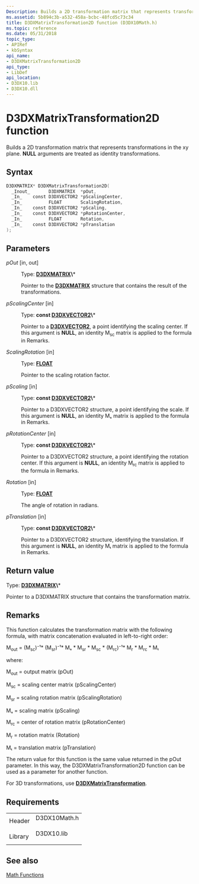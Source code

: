 ```yaml
---
Description: Builds a 2D transformation matrix that represents transformations in the xy plane. NULL arguments are treated as identity transformations.
ms.assetid: 5b894c3b-a532-458a-bcbc-48fcd5c73c34
title: D3DXMatrixTransformation2D function (D3DX10Math.h)
ms.topic: reference
ms.date: 05/31/2018
topic_type: 
- APIRef
- kbSyntax
api_name: 
- D3DXMatrixTransformation2D
api_type: 
- LibDef
api_location: 
- D3DX10.lib
- D3DX10.dll
---
```


# D3DXMatrixTransformation2D function

Builds a 2D transformation matrix that represents transformations in the xy plane. **NULL** arguments are treated as identity transformations.

## Syntax


```C++
D3DXMATRIX* D3DXMatrixTransformation2D(
  _Inout_       D3DXMATRIX  *pOut,
  _In_    const D3DXVECTOR2 *pScalingCenter,
  _In_          FLOAT       ScalingRotation,
  _In_    const D3DXVECTOR2 *pScaling,
  _In_    const D3DXVECTOR2 *pRotationCenter,
  _In_          FLOAT       Rotation,
  _In_    const D3DXVECTOR2 *pTranslation
);
```



## Parameters

<dl> <dt>

*pOut* \[in, out\]
</dt> <dd>

Type: **[**D3DXMATRIX**](https://msdn.microsoft.com/library/Bb172912(v=VS.85).aspx)\***

Pointer to the [**D3DXMATRIX**](d3d10-d3dxmatrix.md) structure that contains the result of the transformations.

</dd> <dt>

*pScalingCenter* \[in\]
</dt> <dd>

Type: **const [**D3DXVECTOR2**](https://msdn.microsoft.com/library/Bb205544(v=VS.85).aspx)\***

Pointer to a [**D3DXVECTOR2**](d3d10-d3dxvector2.md), a point identifying the scaling center. If this argument is **NULL**, an identity M<sub>sc</sub> matrix is applied to the formula in Remarks.

</dd> <dt>

*ScalingRotation* \[in\]
</dt> <dd>

Type: **[**FLOAT**](https://msdn.microsoft.com/library/Aa383751(v=VS.85).aspx)**

Pointer to the scaling rotation factor.

</dd> <dt>

*pScaling* \[in\]
</dt> <dd>

Type: **const [**D3DXVECTOR2**](https://msdn.microsoft.com/library/Bb205544(v=VS.85).aspx)\***

Pointer to a D3DXVECTOR2 structure, a point identifying the scale. If this argument is **NULL**, an identity Mₛ matrix is applied to the formula in Remarks.

</dd> <dt>

*pRotationCenter* \[in\]
</dt> <dd>

Type: **const [**D3DXVECTOR2**](https://msdn.microsoft.com/library/Bb205544(v=VS.85).aspx)\***

Pointer to a D3DXVECTOR2 structure, a point identifying the rotation center. If this argument is **NULL**, an identity M<sub>rc</sub> matrix is applied to the formula in Remarks.

</dd> <dt>

*Rotation* \[in\]
</dt> <dd>

Type: **[**FLOAT**](https://msdn.microsoft.com/library/Aa383751(v=VS.85).aspx)**

The angle of rotation in radians.

</dd> <dt>

*pTranslation* \[in\]
</dt> <dd>

Type: **const [**D3DXVECTOR2**](https://msdn.microsoft.com/library/Bb205544(v=VS.85).aspx)\***

Pointer to a D3DXVECTOR2 structure, identifying the translation. If this argument is **NULL**, an identity Mₜ matrix is applied to the formula in Remarks.

</dd> </dl>

## Return value

Type: **[**D3DXMATRIX**](https://msdn.microsoft.com/library/Bb172912(v=VS.85).aspx)\***

Pointer to a D3DXMATRIX structure that contains the transformation matrix.

## Remarks

This function calculates the transformation matrix with the following formula, with matrix concatenation evaluated in left-to-right order:

M<sub>out</sub> = (M<sub>sc</sub>)⁻¹\* (M<sub>sr</sub>)⁻¹\* Mₛ \* M<sub>sr</sub> \* M<sub>sc</sub> \* (M<sub>rc</sub>)⁻¹\* M<sub>r</sub> \* M<sub>rc</sub> \* Mₜ

where:

M<sub>out</sub> = output matrix (pOut)

M<sub>sc</sub> = scaling center matrix (pScalingCenter)

M<sub>sr</sub> = scaling rotation matrix (pScalingRotation)

Mₛ = scaling matrix (pScaling)

M<sub>rc</sub> = center of rotation matrix (pRotationCenter)

M<sub>r</sub> = rotation matrix (Rotation)

Mₜ = translation matrix (pTranslation)

The return value for this function is the same value returned in the pOut parameter. In this way, the D3DXMatrixTransformation2D function can be used as a parameter for another function.

For 3D transformations, use [**D3DXMatrixTransformation**](d3d10-d3dxmatrixtransformation.md).

## Requirements



|                    |                                                                                         |
|--------------------|-----------------------------------------------------------------------------------------|
| Header<br/>  | <dl> <dt>D3DX10Math.h</dt> </dl> |
| Library<br/> | <dl> <dt>D3DX10.lib</dt> </dl>   |



## See also

<dl> <dt>

[Math Functions](d3d10-graphics-reference-d3dx10-functions-math.md)
</dt> </dl>

 

 





